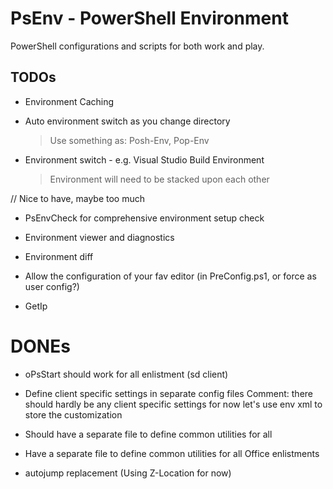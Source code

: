 # PsEnv - PowerShell Environment

PowerShell configurations and scripts for both work and play.

## TODOs

- Environment Caching
- Auto environment switch as you change directory
  > Use something as: Posh-Env, Pop-Env

- Environment switch - e.g. Visual Studio Build Environment
  > Environment will need to be stacked upon each other

// Nice to have, maybe too much
- PsEnvCheck for comprehensive environment setup check
- Environment viewer and diagnostics
- Environment diff

- Allow the configuration of your fav editor (in PreConfig.ps1, or force as user config?)

- GetIp

# DONEs

- oPsStart should work for all enlistment (sd client)

- Define client specific settings in separate config files
Comment: there should hardly be any client specific settings
         for now let's use env xml to store the customization

- Should have a separate file to define common utilities for all
- Have a separate file to define common utilities for all Office enlistments

- autojump replacement (Using Z-Location for now)
